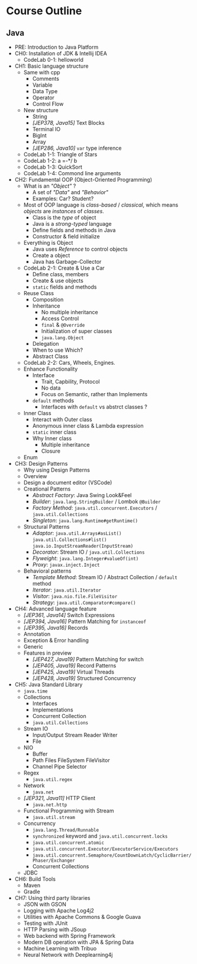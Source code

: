 # Course Outline

## Java

- PRE: Introduction to Java Platform
- CH0: Installation of JDK & Intellij IDEA
  - CodeLab 0-1: helloworld
- CH1: Basic language structure
  - Same with cpp
    - Comments
    - Variable
    - Data Type
    - Operator
    - Control Flow
  - New structure
    - String
    - *[JEP378, Java15]* Text Blocks
    - Terminal IO
    - BigInt
    - Array
    - *[JEP286, Java10]* `var` type inference
  - CodeLab 1-1: Triangle of Stars
  - CodeLab 1-2: a =-*/ b
  - CodeLab 1-3: QuickSort
  - CodeLab 1-4: Commond line arguments
- CH2: Fundamental OOP (Object-Oriented Programming)
  - What is an *"Object"* ?
    - A set of *"Data"* and *"Behavior"*
    - Examples: Car? Student?
  - Most of OOP language is *class-based* / *classical*, which means *objects* are *instances* of *classes*.
    - Class is the *type* of object
    - Java is a *strong-typed* language
    - Define fields and methods in Java
    - Constructor & field initialize
  - Everything is Object
    - Java uses *Reference* to control objects
    - Create a object
    - Java has Garbage-Collector
  - CodeLab 2-1: Create & Use a Car
    - Define class, members
    - Create & use objects
    - `static` fields and methods
  - Reuse Class
    - Composition
    - Inheritance
      - No multiple inheritance
      - Access Control
      - `final` & `@Override`
      - Initialization of super classes
      - `java.lang.Object`
    - Delegation
    - When to use Which?
    - Abstract Class
  - CodeLab 2-2: Cars, Wheels, Engines.
  - Enhance Functionality
    - Interface
      - Trait, Capbility, Protocol
      - No data
      - Focus on Semantic, rather than Implements
    - `default` methods
      - Interfaces with `default` vs abstrct classes ?
  - Inner Class
    - Interact with Outer class
    - Anonymous inner class & Lambda expression
    - `static` inner class
    - Why Inner class
      - Multiple inheritance
      - Closure
  - Enum
- CH3: Design Patterns
  - Why using Design Patterns
  - Overview
  - Design a document editor (VSCode)
  - Creational Patterns
    - *Abstract Factory*: Java Swing Look&Feel
    - *Builder*: `java.lang.StringBuilder` / Lombok `@Builder`
    - *Factory Method*: `java.util.concurrent.Executors` / `java.util.Collections`
    - *Singleton*: `java.lang.Runtime#getRuntime()`
  - Structural Patterns
    - *Adaptor*: `java.util.Arrays#asList()` `java.util.Collections#list()` `java.io.InputStreamReader(InputStream)`
    - *Decorator*: Stream IO / `java.util.Collections`
    - *Flyweight*: `java.lang.Integer#valueOf(int)`
    - *Proxy*: `javax.inject.Inject`
  - Behavioral patterns
    - *Template Method*: Stream IO / Abstract Collection / `default` method
    - *Iterator*: `java.util.Iterator`
    - *Visitor*: `java.nio.file.FileVisitor`
    - *Strategy*: `java.util.Comparator#compare()`
- CH4: Advanced language feature
  - *[JEP361, Java14]* Switch Expressions
  - *[JEP394, Java16]* Pattern Matching for `instanceof`
  - *[JEP395, Java16]* Records
  - Annotation
  - Exception & Error handling
  - Generic
  - Features in preview
    - *[JEP427, Java19]* Pattern Matching for switch
    - *[JEP405, Java19]* Record Patterns
    - *[JEP425, Java19]* Virtual Threads
    - *[JEP428, Java19]* Structured Concurrency
- CH5: Java Standard Library
  - `java.time`
  - Collections
    - Interfaces
    - Implementations
    - Concurrent Collection
    - `java.util.Collections`
  - Stream IO
    - Input/Output Stream Reader Writer
    - File
  - NIO
    - Buffer
    - Path Files FileSystem FileVisitor
    - Channel Pipe Selector
  - Regex
    - `java.util.regex`
  - Network
    - `java.net`
  - *[JEP321, Java11]* HTTP Client
    - `java.net.http`
  - Functional Programming with Stream
    - `java.util.stream`
  - Concurrency
    - `java.lang.Thread/Runnable`
    - `synchronized` keyword and `java.util.concurrent.locks`
    - `java.util.concurrent.atomic`
    - `java.util.concurrent.Executor/ExecutorService/Executors`
    - `java.util.concurrent.Semaphore/CountDownLatch/CyclicBarrier/Phaser/Exchanger`
    - Concurrent Collections
  - JDBC
- CH6: Build Tools
  - Maven
  - Gradle
- CH7: Using third party libraries
  - JSON with GSON
  - Logging with Apache Log4j2
  - Utilities with Apache Commons & Google Guava
  - Testing with JUnit
  - HTTP Parsing with JSoup
  - Web backend with Spring Framework
  - Modern DB operation with JPA & Spring Data
  - Machine Learning with Tribuo
  - Neural Network with Deeplearning4j
